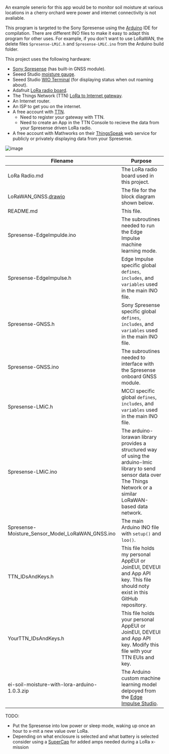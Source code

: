An example senerio for this app would be to monitor soil moisture at various locations in a cherry orchard were power and internet connectivity is not avaliable.

This program is targeted to the Sony Spresense using the [Arduino](https://www.arduino.cc/) IDE for compilation. There are different INO files to make it easy to adapt this program for other uses. For example, if you don't want to use LoRaWAN, the delete files `Spresense-LMiC.h` and `Spresense-LMiC.ino` from the Arduino build folder.

This project uses the following hardware:
* [Sony Spresense](https://developer.sony.com/develop/spresense/) (has built-in GNSS module).
* Seeed Studio [moisture gauge](https://www.seeedstudio.com/Grove-Moisture-Sensor.html).
* Seeed Studio [WIO Terminal](https://www.seeedstudio.com/Wio-Terminal-p-4509.html) (for displaying status when out roaming about).
* Adafruit [LoRa radio board](https://www.adafruit.com/product/3072).
* The Things Network (TTN) [LoRa to Internet gateway](https://www.adafruit.com/product/4345).
* An Internet router.
* An ISP to get you on the internet.
* A free account with [TTN](https://www.thethingsnetwork.org).
  * Need to register your gateway with TTN.
  * Need to create an App in the TTN Console to recieve the data from your Spresense driven LoRa radio.
* A free account with Mathworks on their [ThingsSpeak](https://thingspeak.com/) web service for publicly or privately displaying data from your Spresense.

![image](https://user-images.githubusercontent.com/92460732/208208272-942ef7dd-7aae-4485-bae2-505d226ac7a7.png)

|Filename|Purpose|
| --- | --- |
|LoRa Radio.md|The LoRa radio board used in this project.|
|LoRaWAN_GNSS.[drawio](https://app.diagrams.net/)|The file for the block diagram shown below.|
|README.md|This file.|
|Spresense-EdgeImpulde.ino|The subroutines needed to run the Edge Impulse machine learning mode.|
|Spresense-EdgeImpulse.h|Edge Impulse specific global `defines`, `includes`, and `variables` used in the main INO file.|
|Spresense-GNSS.h|Sony Spresense specific global `defines`, `includes`, and `variables` used in the main INO file.|
|Spresense-GNSS.ino|The subroutines needed to interface with the Spresense onboard GNSS module.|
|Spresense-LMiC.h|MCCI specific global `defines`, `includes`, and `variables` used in the main INO file.|
|Spresense-LMiC.ino|The arduino-lorawan library provides a structured way of using the arduino-lmic library to send sensor data over The Things Network or a similar LoRaWAN-based data network.|
|Spresense-Moisture_Sensor_Model_LoRaWAN_GNSS.ino|The main Arduino INO file with `setup()` and `loo()`.|
|TTN_IDsAndKeys.h|This file holds my personal AppEUI or JoinEUI, DEVEUI and App API key. This file should noty exist in this GitHub repository.|
|YourTTN_IDsAndKeys.h|This file holds your personal AppEUI or JoinEUI, DEVEUI and App API key. Modify this file with your TTN EUIs and key.|
|ei-soil-moisture-with-lora-arduino-1.0.3.zip|The Arduino custom machine learning model delpoyed from the [Edge Impulse Studio](https://www.edgeimpulse.com/).|

TODO:

* Put the Spresense into low power or sleep mode, waking up once an hour to x-mit a new value over LoRa.
* Depending on what enclosure is selected and what battery is selected consider using a [SuperCap](https://store.mcci.com/products/model-4906) for added amps needed during a LoRa x-mission
